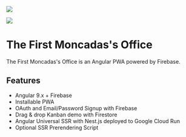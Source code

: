 <p align="center">

<a href="https://slackin-pbfjhfxnsa.now.sh"><img src="https://slackin-pbfjhfxnsa.now.sh/badge.svg"></a>

<a href="https://circleci.com/gh/codediodeio/angular-ng-client"><img src="https://circleci.com/gh/codediodeio/angular-ng-client.svg?style=svg"></a>

</p>

# The First Moncadas's Office

The First Moncadas's Office is an Angular PWA powered by Firebase.


## Features

- Angular 9.x + Firebase
- Installable PWA
- OAuth and Email/Password Signup with Firebase
- Drag & drop Kanban demo with Firestore
- Angular Universal SSR with Nest.js deployed to Google Cloud Run
- Optional SSR Prerendering Script
